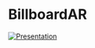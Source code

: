 # BillboardAR

[![Presentation](https://www.youtube.com/watch?v=oj4HGQcWMD8/0.jpg)](https://www.youtube.com/watch?v=oj4HGQcWMD8)

